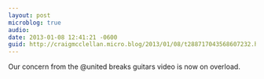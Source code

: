 ```yaml
---
layout: post
microblog: true
audio: 
date: 2013-01-08 12:41:21 -0600
guid: http://craigmcclellan.micro.blog/2013/01/08/t288717043568607232.html
---
```

Our concern from the @united breaks guitars video is now on overload.
